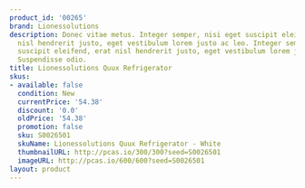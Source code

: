 ```yaml
---
product_id: '00265'
brand: Lionessolutions
description: Donec vitae metus. Integer semper, nisi eget suscipit eleifend, erat
  nisl hendrerit justo, eget vestibulum lorem justo ac leo. Integer semper, nisi eget
  suscipit eleifend, erat nisl hendrerit justo, eget vestibulum lorem justo ac leo.
  Suspendisse odio.
title: Lionessolutions Quux Refrigerator
skus:
- available: false
  condition: New
  currentPrice: '54.38'
  discount: '0.0'
  oldPrice: '54.38'
  promotion: false
  sku: S0026501
  skuName: Lionessolutions Quux Refrigerator - White
  thumbnailURL: http://pcas.io/300/300?seed=S0026501
  imageURL: http://pcas.io/600/600?seed=S0026501
layout: product
---
```

